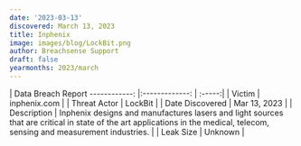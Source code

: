 ```yaml
---
date: '2023-03-13'
discovered: March 13, 2023
title: Inphenix
image: images/blog/LockBit.png
author: Breachsense Support
draft: false
yearmonths: 2023/march
---
```



| Data Breach Report
------------:     |:-------------:    | :-----:|
| Victim      | inphenix.com      | 
| Threat Actor      | LockBit      | 
| Date Discovered      | Mar 13, 2023      | 
| Description      | Inphenix designs and manufactures lasers and light sources that are critical in state of the art applications in the medical, telecom, sensing and measurement industries.       | 
| Leak Size      | Unknown      | 

